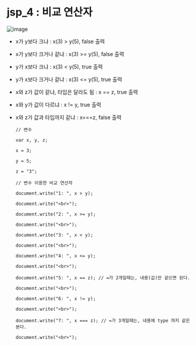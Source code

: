 # jsp_4 : 비교 연산자

![image](https://user-images.githubusercontent.com/37132897/158108384-a8034e12-3029-4eef-ac5f-df745b885ad3.png)

- x가 y보다 크냐 : x(3) > y(5), false 출력
- x가 y보다 크거나 같냐 : x(3) >= y(5), false 출력
- y가 x보다 크냐 : x(3) < y(5), true 출력
- y가 x보다 크거나 같냐 : x(3) <= y(5), true 출력
- x와 z가 값이 같냐, 타입은 달라도 됨 : x == z, true 출력
- x와 y가 값이 다르냐 : x != y, true 출력
- x와 z가 값과 타입까지 같냐 : x===z, false 출력

      // 변수
      
      var x, y, z;
      
      x = 3;
      
      y = 5;
      
      z = "3";
      
      // 변수 이용한 비교 연산자
      
      document.write("1: ", x > y);
      
      document.write("<br>");
      
      document.write("2: ", x >= y);
      
      document.write("<br>");
      
      document.write("3: ", x < y);
      
      document.write("<br>");
      
      document.write("4: ", x <= y);
      
      document.write("<br>");
      
      document.write("5: ", x == z); // =가 2개일때는, 내용(값)만 같으면 된다.
      
      document.write("<br>");
      
      document.write("6: ", x != y);
      
      document.write("<br>");
      
      document.write("7: ", x === z); // =가 3개일때는, 내용에 type 까지 같은  본다.
      
      document.write("<br>");
